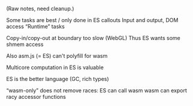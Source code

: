(Raw notes, need cleanup.)

Some tasks are best / only done in ES callouts
Input and output, DOM access
“Runtime” tasks

Copy-in/copy-out at boundary too slow (WebGL)
Thus ES wants some shmem access

Also asm.js (= ES) can't polyfill for wasm

Multicore computation in ES is valuable

ES is the better language (GC, rich types)

“wasm-only” does not remove races:
ES can call wasm
wasm can export racy accessor functions
